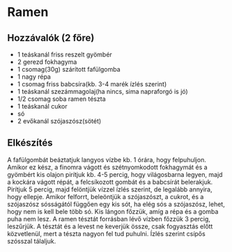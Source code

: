 Ramen
============

Hozzávalók (2 főre)
-------------------

   - 1 teáskanál friss reszelt gyömbér
   - 2 gerezd fokhagyma
   - 1 csomag(30g) szárított fafülgomba
   - 1 nagy répa
   - 1 csomag friss babcsíra(kb. 3-4 marék ízlés szerint)
   - 1 teáskanál szezámmagolaj(ha nincs, sima napraforgó is jó)
   - 1/2 csomag soba ramen tészta
   - 1 teáskanál cukor
   - só
   - 2 evőkanál szójaszósz(sötét)

Elkészítés
----------

A fafülgombát beáztatjuk langyos vízbe kb. 1 órára, hogy felpuhuljon. Amikor ez
kész, a finomra vágott és szétnyomkodott fokhagymát és a gyömbért kis olajon
pirítjuk kb. 4-5 percig, hogy világosbarna legyen, majd a kockára vágott répát,
a felcsíkozott gombát és a babcsírát belerakjuk. Pirítjuk 5 percig, majd felöntjük
vízzel ízlés szerint, de legalább annyira, hogy ellepje. Amikor felforrt, beleöntjük
a szójaszószt, a cukrot, és a szójaszósz sósságától függően egy kis sót, ha elég
sós a szójaszósz, lehet, hogy nem is kell bele több só. Kis lángon főzzük, amíg
a répa és a gomba puha nem lesz. A ramen tésztát forrásban lévő vízben főzzük
3 percig, leszűrjük. A tésztát és a levest ne keverjük össze, csak fogyasztás előtt
közvetlenül, mert a tészta nagyon fel tud puhulni. Ízlés szerint csípős szósszal
tálaljuk.
